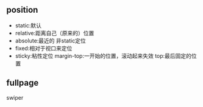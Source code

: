 ## position

- static:默认
- relative:距离自己（原来的）位置
- absolute:最近的  非static定位
- fixed:相对于视口来定位
- sticky:粘性定位 
    margin-top:一开始的位置，滚动起来失效
    top:最后固定的位置

## fullpage

swiper